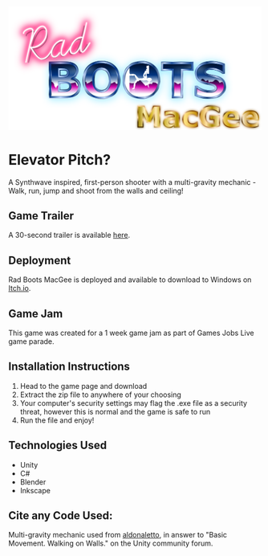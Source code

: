 <img src="./Assets/StartMenu/Logo.png"/>

# Elevator Pitch?

A Synthwave inspired, first-person shooter with a multi-gravity mechanic - Walk, run, jump and shoot from the walls and ceiling! 


## Game Trailer

A 30-second trailer is available [here](https://youtu.be/7etaEZXMrqo).


## Deployment

Rad Boots MacGee is deployed and available to download to Windows on [Itch.io](https://waken-games.itch.io/radbootsmacgee).


## Game Jam

This game was created for a 1 week game jam as part of Games Jobs Live game parade.


## Installation Instructions

1. Head to the game page and download
2. Extract the zip file to anywhere of your choosing
3. Your computer's security settings may flag the .exe file as a security threat, however this is normal and the game is safe to run
4. Run the file and enjoy! 


## Technologies Used

- Unity
- C#
- Blender
- Inkscape


## Cite any Code Used:
Multi-gravity mechanic used from [aldonaletto](https://answers.unity.com/questions/155907/basic-movement-walking-on-walls.html), in answer to "Basic Movement. Walking on Walls." on the Unity community forum.